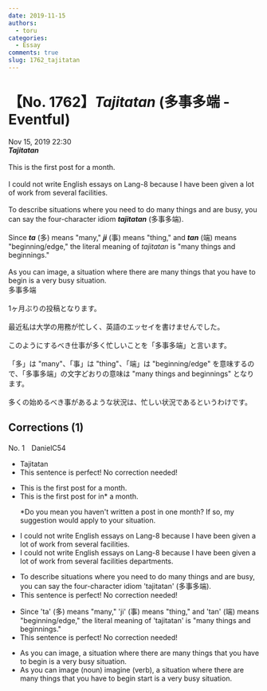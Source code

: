 ```yaml
---
date: 2019-11-15
authors:
  - toru
categories:
  - Essay
comments: true
slug: 1762_tajitatan
---
```


# 【No. 1762】<strong><em>Tajitatan</strong></em> (多事多端 - Eventful)
<div class="date">Nov 15, 2019 22:30</div>
<div id="post"><div id="body_show_ori">
<strong><em>Tajitatan</strong></em><br/><br/>This is the first post for a month.<br/><br/>I could not write English essays on Lang-8 because I have been given a lot of work from several facilities.<br/><br/>To describe situations where you need to do many things and are busy, you can say the four-character idiom <strong><em>tajitatan</em></strong> (多事多端).<br/><br/>Since <strong><em>ta</em></strong> (多) means "many," <strong><em>ji</em></strong> (事) means "thing," and <strong><em>tan</em></strong> (端) means "beginning/edge," the literal meaning of <em>tajitatan</em> is "many things and beginnings."<br/><br/>As you can image, a situation where there are many things that you have to begin is a very busy situation.
</div></div>

<!-- more -->

<div id="post_ja"><div id="body_show_mo">
多事多端<br/><br/>1ヶ月ぶりの投稿となります。<br/><br/>最近私は大学の用務が忙しく、英語のエッセイを書けませんでした。<br/><br/>このようにするべき仕事が多く忙しいことを「多事多端」と言います。<br/><br/>「多」は "many"、「事」は "thing"、「端」は "beginning/edge" を意味するので、「多事多端」の文字どおりの意味は "many things and beginnings" となります。<br/><br/>多くの始めるべき事があるような状況は、忙しい状況であるというわけです。
</div></div>

## Corrections (1)
<div id="block"><div class="first_name"> No. 1　<span class="just_name">DanielC54</span></div><div id="block2">
<ul class="correction_field">
<li class="incorrect">Tajitatan</li>
<li class="corrected perfect">This sentence is perfect! No correction needed!</li>
</ul>
<ul class="correction_field">
<li class="incorrect">This is the first post for a month.</li>
<li class="corrected correct">
This is the first post <span class="sline">for</span> <span class="f_red">in* </span>a month.
<p class="correction_comment">*Do you mean you haven't written a post in one month? If so, my suggestion would apply to your situation.</p>
</li>
</ul>
<ul class="correction_field">
<li class="incorrect">I could not write English essays on Lang-8 because I have been given a lot of work from several facilities.</li>
<li class="corrected correct">
I could not write English essays on Lang-8 because I have been given a lot of work from several <span class="sline">facilities</span> <span class="f_red">departments.</span>
</li>
</ul>
<ul class="correction_field">
<li class="incorrect">To describe situations where you need to do many things and are busy, you can say the four-character idiom 'tajitatan' (多事多端).</li>
<li class="corrected perfect">This sentence is perfect! No correction needed!</li>
</ul>
<ul class="correction_field">
<li class="incorrect">Since 'ta' (多) means "many," 'ji' (事) means "thing," and 'tan' (端) means "beginning/edge," the literal meaning of 'tajitatan' is "many things and beginnings."</li>
<li class="corrected perfect">This sentence is perfect! No correction needed!</li>
</ul>
<ul class="correction_field">
<li class="incorrect">As you can image, a situation where there are many things that you have to begin is a very busy situation.</li>
<li class="corrected correct">
As you can <span class="sline">image </span> <span class="f_blue">(noun)</span> <span class="f_red">imagine (verb)</span>, a situation where there are many things that you have to <span class="sline">begin</span> <span class="f_red">start </span>is a very busy situation.
</li>
</ul>
</div></div>

